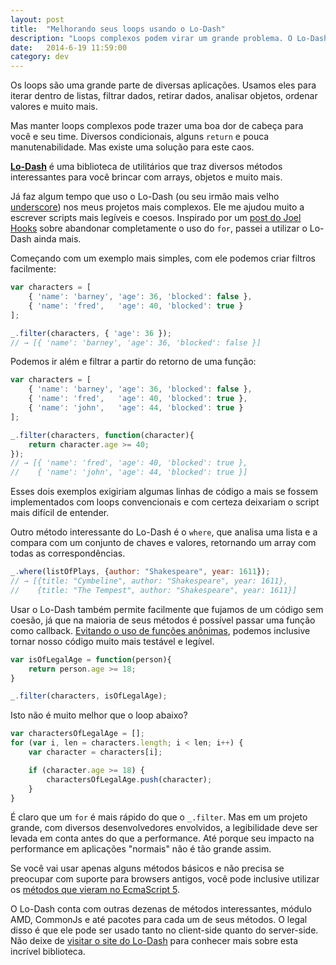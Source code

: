 ```yaml
---
layout: post
title:  "Melhorando seus loops usando o Lo-Dash"
description: "Loops complexos podem virar um grande problema. O Lo-Dash resolve este problema com métodos simples e úteis"
date:   2014-6-19 11:59:00
category: dev
---
```


Os loops são uma grande parte de diversas aplicações. Usamos eles para iterar dentro de listas, filtrar dados, retirar dados, analisar objetos, ordenar valores e muito mais.

Mas manter loops complexos pode trazer uma boa dor de cabeça para você e seu time. Diversos condicionais, alguns `return` e pouca manutenabilidade. Mas existe uma solução para este caos.

<!--more-->

[**Lo-Dash**](http://lodash.com "Site da biblioteca de utilitários Lo-Dash") é uma biblioteca de utilitários que traz diversos métodos interessantes para você brincar com arrays, objetos e muito mais.

Já faz algum tempo que uso o Lo-Dash (ou seu irmão mais velho [underscore](http://underscorejs.org)) nos meus projetos mais complexos. Ele me ajudou muito a escrever scripts mais legíveis e coesos. Inspirado por um [post do Joel Hooks](http://joelhooks.com/blog/2014/02/06/stop-writing-for-loops-start-using-underscorejs/ "Post do Joel Hooks sobre abandonar completamente o uso do for") sobre abandonar completamente o uso do `for`, passei a utilizar o Lo-Dash ainda mais.

Começando com um exemplo mais simples, com ele podemos criar filtros facilmente:

```javascript
var characters = [
    { 'name': 'barney', 'age': 36, 'blocked': false },
    { 'name': 'fred',   'age': 40, 'blocked': true }
];

_.filter(characters, { 'age': 36 });
// → [{ 'name': 'barney', 'age': 36, 'blocked': false }]
```

Podemos ir além e filtrar a partir do retorno de uma função:

```javascript
var characters = [
    { 'name': 'barney', 'age': 36, 'blocked': false },
    { 'name': 'fred',   'age': 40, 'blocked': true },
    { 'name': 'john',   'age': 44, 'blocked': true }
];

_.filter(characters, function(character){
    return character.age >= 40;
});
// → [{ 'name': 'fred', 'age': 40, 'blocked': true },
//    { 'name': 'john', 'age': 44, 'blocked': true }]
```

Esses dois exemplos exigiriam algumas linhas de código a mais se fossem implementados com loops convencionais e com certeza deixariam o script mais difícil de entender.

Outro método interessante do Lo-Dash é o `where`, que analisa uma lista e a compara com um conjunto de chaves e valores, retornando um array com todas as correspondências.

```javascript
_.where(listOfPlays, {author: "Shakespeare", year: 1611});
// → [{title: "Cymbeline", author: "Shakespeare", year: 1611},
//    {title: "The Tempest", author: "Shakespeare", year: 1611}]
```

Usar o Lo-Dash também permite facilmente que fujamos de um código sem coesão, já que na maioria de seus métodos é possível passar uma função como callback. [Evitando o uso de funções anônimas](http://toddmotto.com/avoiding-anonymous-javascript-functions/), podemos inclusive tornar nosso código muito mais testável e legível.

```javascript
var isOfLegalAge = function(person){
    return person.age >= 18;
}

_.filter(characters, isOfLegalAge);
```

Isto não é muito melhor que o loop abaixo?

```javascript
var charactersOfLegalAge = [];
for (var i, len = characters.length; i < len; i++) {
    var character = characters[i];

    if (character.age >= 18) {
        charactersOfLegalAge.push(character);
    }
}
```

É claro que um `for` é mais rápido do que o `_.filter`. Mas em um projeto grande, com diversos desenvolvedores envolvidos, a legibilidade deve ser levada em conta antes do que a performance. Até porque seu impacto na performance em aplicações "normais" não é tão grande assim.

Se você vai usar apenas alguns métodos básicos e não precisa se preocupar com suporte para browsers antigos, você pode inclusive utilizar os [métodos que vieram no EcmaScript 5](http://kangax.github.io/compat-table/es5/).

O Lo-Dash conta com outras dezenas de métodos interessantes, módulo AMD, CommonJs e até pacotes para cada um de seus métodos. O legal disso é que ele pode ser usado tanto no client-side quanto do server-side. Não deixe de [visitar o site do Lo-Dash](http://lodash.com) para conhecer mais sobre esta incrível biblioteca.